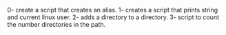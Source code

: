 0- create a script that creates an alias.
1- creates a script that prints string and current linux user.
2- adds a directory to a directory.
3- script to count the number directories in the path.
